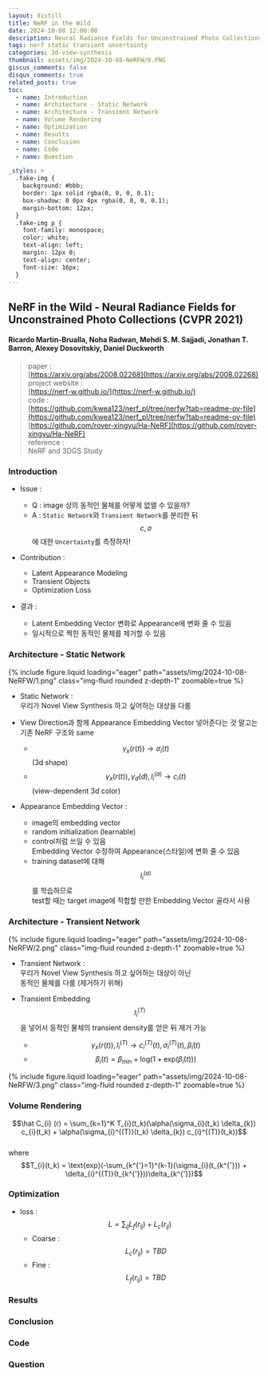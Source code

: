 ```yaml
---
layout: distill
title: NeRF in the Wild
date: 2024-10-08 12:00:00
description: Neural Radiance Fields for Unconstrained Photo Collections (CVPR 2021)
tags: nerf static transient uncertainty
categories: 3d-view-synthesis
thumbnail: assets/img/2024-10-08-NeRFW/0.PNG
giscus_comments: false
disqus_comments: true
related_posts: true
toc:
  - name: Introduction
  - name: Architecture - Static Network
  - name: Architecture - Transient Network
  - name: Volume Rendering
  - name: Optimization
  - name: Results
  - name: Conclusion
  - name: Code
  - name: Question

_styles: >
  .fake-img {
    background: #bbb;
    border: 1px solid rgba(0, 0, 0, 0.1);
    box-shadow: 0 0px 4px rgba(0, 0, 0, 0.1);
    margin-bottom: 12px;
  }
  .fake-img p {
    font-family: monospace;
    color: white;
    text-align: left;
    margin: 12px 0;
    text-align: center;
    font-size: 16px;
  }
---
```


## NeRF in the Wild - Neural Radiance Fields for Unconstrained Photo Collections (CVPR 2021)

#### Ricardo Martin-Brualla, Noha Radwan, Mehdi S. M. Sajjadi, Jonathan T. Barron, Alexey Dosovitskiy, Daniel Duckworth

> paper :  
[https://arxiv.org/abs/2008.02268](https://arxiv.org/abs/2008.02268)  
project website :  
[https://nerf-w.github.io/](https://nerf-w.github.io/)  
code :  
[https://github.com/kwea123/nerf_pl/tree/nerfw?tab=readme-ov-file](https://github.com/kwea123/nerf_pl/tree/nerfw?tab=readme-ov-file)  
[https://github.com/rover-xingyu/Ha-NeRF](https://github.com/rover-xingyu/Ha-NeRF)  
reference :  
NeRF and 3DGS Study

### Introduction

- Issue :  
  - Q : image 상의 동적인 물체를 어떻게 없앨 수 있을까?
  - A : `Static Network`와 `Transient Network`를 분리한 뒤  
  $$c, \sigma$$ 에 대한 `Uncertainty`를 측정하자!

- Contribution :  
  - Latent Appearance Modeling
  - Transient Objects
  - Optimization Loss

- 결과 :  
  - Latent Embedding Vector 변화로 Appearance에 변화 줄 수 있음
  - 일시적으로 찍힌 동적인 물체를 제거할 수 있음

### Architecture - Static Network

<div class="row mt-3">
    <div class="col-sm mt-3 mt-md-0">
        {% include figure.liquid loading="eager" path="assets/img/2024-10-08-NeRFW/1.png" class="img-fluid rounded z-depth-1" zoomable=true %}
    </div>
</div>

- Static Network :  
우리가 Novel View Synthesis 하고 싶어하는 대상을 다룸

- View Direction과 함께 Appearance Embedding Vector 넣어준다는 것 말고는 기존 NeRF 구조와 same
  - $$\gamma_{x}(r(t)) \rightarrow \sigma_{i}(t)$$ (3d shape)
  - $$\gamma_{x}(r(t)), \gamma_{d}(d), l_{i}^{(a)} \rightarrow c_{i}(t)$$ (view-dependent 3d color)

- Appearance Embedding Vector :  
  - image의 embedding vector
  - random initialization (learnable)
  - control처럼 쓰일 수 있음  
  Embedding Vector 수정하여 Appearance(스타일)에 변화 줄 수 있음
  - training dataset에 대해 $$l_{i}^{(a)}$$ 를 학습하므로  
  test할 때는 target image에 적합할 만한 Embedding Vector 골라서 사용

### Architecture - Transient Network

<div class="row mt-3">
    <div class="col-sm mt-3 mt-md-0">
        {% include figure.liquid loading="eager" path="assets/img/2024-10-08-NeRFW/2.png" class="img-fluid rounded z-depth-1" zoomable=true %}
    </div>
</div>

- Transient Network :  
우리가 Novel View Synthesis 하고 싶어하는 대상이 아닌  
동적인 물체를 다룸 (제거하기 위해)

- Transient Embedding $$l_{i}^{(T)}$$ 을 넣어서 동적인 물체의 transient density를 얻은 뒤 제거 가능  
  - $$\gamma_{x}(r(t)), l_{i}^{(T)} \rightarrow c_{i}^{(T)}(t), \sigma_{i}^{(T)}(t), \tilde \beta_{i}(t)$$
  - $$\beta_{i}(t) = \beta_{min} + \text{log}(1+\text{exp}(\tilde \beta_{i}(t)))$$

<div class="row mt-3">
    <div class="col-sm mt-3 mt-md-0">
        {% include figure.liquid loading="eager" path="assets/img/2024-10-08-NeRFW/3.png" class="img-fluid rounded z-depth-1" zoomable=true %}
    </div>
</div>

### Volume Rendering

$$\hat C_{i} (r) = \sum_{k=1}^K T_{i}(t_k)(\alpha(\sigma_{i}(t_k) \delta_{k}) c_{i}(t_k) + \alpha(\sigma_{i}^{(T)}(t_k) \delta_{k}) c_{i}^{(T)}(t_k))$$  
where $$T_{i}(t_k) = \text{exp}(-\sum_{k^{'}=1}^{k-1}(\sigma_{i}(t_{k^{'}}) + \delta_{i}^{(T)}(t_{k^{'}}))\delta_{k^{'}})$$

### Optimization

- loss :  
$$L = \sum_{ij} L_{f}(r_{ij}) + L_{c}(r_{ij})$$  
  - Coarse :  
  $$L_{c}(r_{ij}) = TBD$$
  - Fine :  
  $$L_{f}(r_{ij}) = TBD$$

### Results

### Conclusion

### Code

### Question

